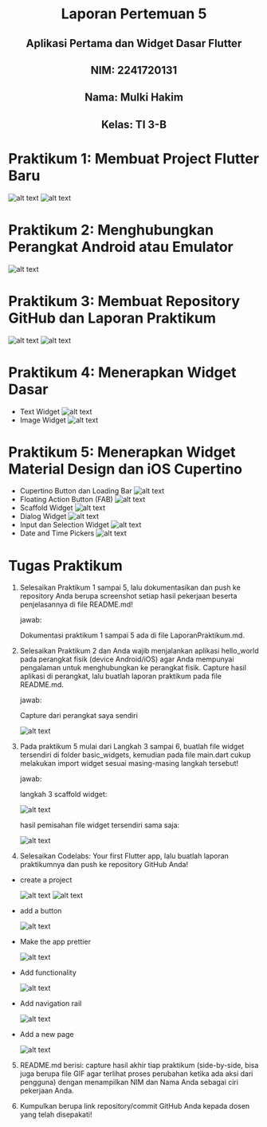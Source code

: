 # <center> Laporan Pertemuan 5
## <center> Aplikasi Pertama dan Widget Dasar Flutter
## <center>NIM: 2241720131
## <center>Nama: Mulki Hakim
## <center>Kelas: TI 3-B

# Praktikum 1: Membuat Project Flutter Baru
![alt text](pict/image.png)
![alt text](pict/image-1.png)

# Praktikum 2: Menghubungkan Perangkat Android atau Emulator
![alt text](pict/image-2.png)

# Praktikum 3: Membuat Repository GitHub dan Laporan Praktikum
![alt text](hello_world\images\hakim_22.png)
![alt text](pict/image-3.png)

# Praktikum 4: Menerapkan Widget Dasar
* Text Widget
![alt text](pict/image-4.png)
* Image Widget
![alt text](pict/image-5.png)

# Praktikum 5: Menerapkan Widget Material Design dan iOS Cupertino
* Cupertino Button dan Loading Bar
![alt text](pict/image-6.png)
* Floating Action Button (FAB)
![alt text](pict/image-7.png)
* Scaffold Widget
![alt text](pict/image-8.png)
* Dialog Widget
![alt text](pict/image-9.png)
* Input dan Selection Widget
![alt text](pict/image-10.png)
* Date and Time Pickers
![alt text](pict/image-11.png)

# Tugas Praktikum
1. Selesaikan Praktikum 1 sampai 5, lalu dokumentasikan dan push ke repository Anda berupa screenshot setiap hasil pekerjaan beserta penjelasannya di file README.md!

    jawab:

    Dokumentasi praktikum 1 sampai 5 ada di file LaporanPraktikum.md.
2. Selesaikan Praktikum 2 dan Anda wajib menjalankan aplikasi hello_world pada perangkat fisik (device Android/iOS) agar Anda mempunyai pengalaman untuk menghubungkan ke perangkat fisik. Capture hasil aplikasi di perangkat, lalu buatlah laporan praktikum pada file README.md.

    jawab:

    Capture dari perangkat saya sendiri

    ![alt text](pict/image-12.jpg)

3. Pada praktikum 5 mulai dari Langkah 3 sampai 6, buatlah file widget tersendiri di folder basic_widgets, kemudian pada file main.dart cukup melakukan import widget sesuai masing-masing langkah tersebut!

    jawab:

    langkah 3 scaffold widget:

    ![alt text](pict/image-13.png)

    hasil pemisahan file widget tersendiri sama saja:

    ![alt text](pict/image-14.jpg)

4. Selesaikan Codelabs: Your first Flutter app, lalu buatlah laporan praktikumnya dan push ke repository GitHub Anda!

* create a project

    ![alt text](pict/image-15.png)
    ![alt text](pict/image-16.png)

* add a button

    ![alt text](pict/image-17.png)

* Make the app prettier

    ![alt text](pict/image-18.png)

* Add functionality

    ![alt text](pict/image-19.png)

* Add navigation rail

    ![alt text](pict/responsivenavigationrail_flutterstudy-ezgif.com-video-to-gif-converter.gif)

* Add a new page

    ![alt text](pict/addthebusinesslogicfavorites_flutterstudy-ezgif.com-video-to-gif-converter.gif)

5. README.md berisi: capture hasil akhir tiap praktikum (side-by-side, bisa juga berupa file GIF agar terlihat proses perubahan ketika ada aksi dari pengguna) dengan menampilkan NIM dan Nama Anda sebagai ciri pekerjaan Anda.

6. Kumpulkan berupa link repository/commit GitHub Anda kepada dosen yang telah disepakati!